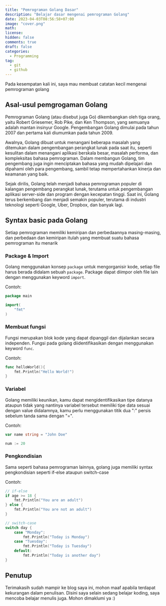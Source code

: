 ```yaml
---
title: "Pemrograman Golang Dasar"
description: "Belajar dasar mengenai pemrograman Golang"
date: 2023-04-03T08:56:58+07:00
image: "cover.png"
math:
license:
hidden: false
comments: true
draft: false
categories:
  - Programming
tag:
  - git
  - github
---
```


Pada kesempatan kali ini, saya mau membuat catatan kecil mengenai pemrograman golang

## Asal-usul pemgrogaman Golang

Pemrograman Golang (atau disebut juga Go) dikembangkan oleh tiga orang, yaitu Robert Griesemer, Rob Pike, dan Ken Thompson, yang semuanya adalah mantan insinyur Google. Pengembangan Golang dimulai pada tahun 2007 dan pertama kali diumumkan pada tahun 2009.

Awalnya, Golang dibuat untuk menangani beberapa masalah yang ditemukan dalam pengembangan perangkat lunak pada saat itu, seperti kesulitan dalam menangani aplikasi berskala besar, masalah performa, dan kompleksitas bahasa pemrograman. Dalam membangun Golang, tim pengembang juga ingin menciptakan bahasa yang mudah dipelajari dan dipahami oleh para pengembang, sambil tetap mempertahankan kinerja dan keamanan yang baik.

Sejak dirilis, Golang telah menjadi bahasa pemrograman populer di kalangan pengembang perangkat lunak, terutama untuk pengembangan aplikasi server-side dan program dengan kecepatan tinggi. Saat ini, Golang terus berkembang dan menjadi semakin populer, terutama di industri teknologi seperti Google, Uber, Dropbox, dan banyak lagi.

## Syntax basic pada Golang

Setiap pemrograman memiliki kemiripan dan perbedaannya masing-masing, dan perbedaan dan kemiripan itulah yang membuat suatu bahasa pemrograman itu menarik

### Package & Import

Golang menggunakan konsep `package` untuk mengorganisir kode, setiap file harus berada didalam sebuah `package`. Package dapat diimpor oleh file lain dengan menggunakan keyword `import`.

Contoh:

```go
package main

import(
    "fmt"
)
```

### Membuat fungsi

Fungsi merupakan blok kode yang dapat dipanggil dan dijalankan secara independen. Fungsi pada golang diidentifikasikan dengan menggunakan keyword `func`.

Contoh:

```go
func helloWorld(){
    fmt.Println("Hello World!")
}
```

### Variabel

Golang memiliki keunikan, kamu dapat mengidentifikasikan tipe datanya ataupun tidak yang nantinya variabel tersebut memiliki tipe data sesuai dengan value didalamnya, kamu perlu menggunakan titik dua ":" persis sebelum tanda sama dengan "=".

Contoh:

```go
var name string = "John Doe"

num := 20
```

### Pengkondisian

Sama seperti bahasa pemrograman lainnya, golang juga memiliki syntax pengkondisian seperti if-else ataupun switch-case

Contoh:

```go
// if-else
if age >= 18 {
    fmt.Println("You are an adult")
} else {
    fmt.Println("You are not an adult")
}

// switch-case
switch day {
    case "Monday":
        fmt.Println("Today is Monday")
    case "Tuesday":
        fmt.Println("Today is Tuesday")
    default:
        fmt.Println("Today is another day")
}
```

## Penutup

Terimakasih sudah mampir ke blog saya ini, mohon maaf apabila terdapat kekurangan dalam penulisan. Disini saya selain sedang belajar koding, saya mencoba belajar menulis juga. Mohon dimaklumi ya :)
